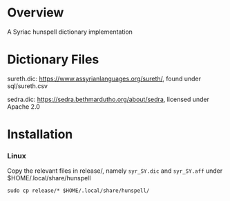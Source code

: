 # Overview
A Syriac hunspell dictionary implementation

# Dictionary Files

sureth.dic: https://www.assyrianlanguages.org/sureth/, found under sql/sureth.csv

sedra.dic:  https://sedra.bethmardutho.org/about/sedra, licensed under Apache 2.0

# Installation

### Linux

Copy the relevant files in release/, namely `syr_SY.dic` and `syr_SY.aff` under $HOME/.local/share/hunspell

```
sudo cp release/* $HOME/.local/share/hunspell/
```
